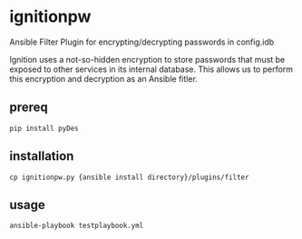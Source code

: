 # ignitionpw
Ansible Filter Plugin for encrypting/decrypting passwords in config.idb

Ignition uses a not-so-hidden encryption to store passwords that must be exposed to other services in its internal database. This allows us to perform this encryption and decryption as an Ansible fitler. 

## prereq
`pip install pyDes`

## installation

`cp ignitionpw.py {ansible install directory}/plugins/filter`

## usage
`ansible-playbook testplaybook.yml`
